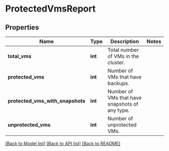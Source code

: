 # ProtectedVmsReport

## Properties
Name | Type | Description | Notes
------------ | ------------- | ------------- | -------------
**total_vms** | **int** | Total number of VMs in the cluster. | 
**protected_vms** | **int** | Number of VMs that have backups. | 
**protected_vms_with_snapshots** | **int** | Number of VMs that have snapshots of any type. | 
**unprotected_vms** | **int** | Number of unprotected VMs. | 

[[Back to Model list]](../README.md#documentation-for-models) [[Back to API list]](../README.md#documentation-for-api-endpoints) [[Back to README]](../README.md)

